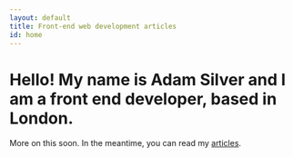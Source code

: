 ```yaml
---
layout: default
title: Front-end web development articles
id: home
---
```


# Hello! My name is Adam Silver and I am a front end developer, based in London.

More on this soon. In the meantime, you can read my [articles](/articles/).

<!-- a b c
I am highly experienced in HTML, CSS and various ECMAScript implementations found in the browser and I will be sharing my experience and knowledge through various [articles](/articles/).

Oh and of course these bits are required... [Github](http://www.github.com/adamsilver/), [LinkedIn](http://uk.linkedin.com/in/adambsilver/) and [Twitter](http://www.twitter.com/adambsilver).
-->